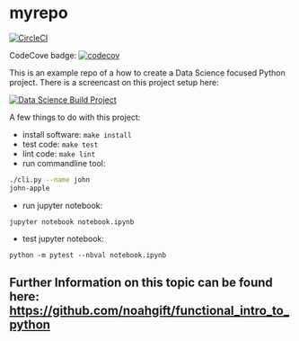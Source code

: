 # myrepo
[![CircleCI](https://circleci.com/gh/noahgift/myrepo.svg?style=svg)](https://circleci.com/gh/noahgift/myrepo)

CodeCove badge:
[![codecov](https://codecov.io/gh/meaghanlewis/myrepo/branch/master/graph/badge.svg)](https://codecov.io/gh/meaghanlewis/myrepo)

This is an example repo of a how to create a Data Science focused Python project.
There is a screencast on this project setup here:

[![Data Science Build Project](http://img.youtube.com/vi/xYX7n5bZw-w/0.jpg)](http://www.youtube.com/watch?v=xYX7n5bZw-w)

A few things to do with this project:

* install software: ```make install```
* test code: ```make test```
* lint code: ```make lint```
* run commandline tool:  

```bash
./cli.py --name john 
john-apple
```

* run jupyter notebook:

```
jupyter notebook notebook.ipynb
```

* test jupyter notebook:

```
python -m pytest --nbval notebook.ipynb
```

## Further Information on this topic can be found here:  https://github.com/noahgift/functional_intro_to_python
